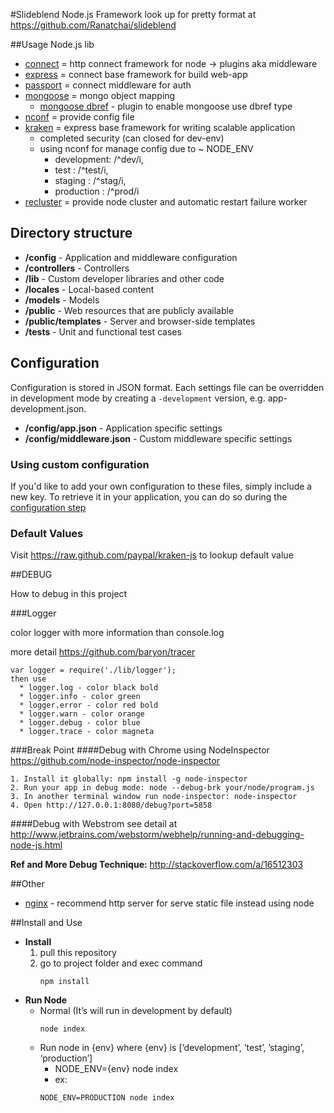 #Slideblend Node.js Framework
look up for pretty format at https://github.com/Ranatchai/slideblend

##Usage Node.js lib

   * [connect](https://github.com/senchalabs/connect) = http connect framework for node -> plugins aka middleware 
   * [express](http://expressjs.com/)  = connect base framework for build web-app
   * [passport](http://passportjs.org/) = connect middleware for auth
   * [mongoose](http://mongoosejs.com/) = mongo object mapping
      * [mongoose dbref](https://github.com/goulash1971/mongoose-dbref) - plugin to enable mongoose use dbref type
   * [nconf](https://github.com/flatiron/nconf) = provide config file
   * [kraken](http://krakenjs.com/) = express base framework for writing scalable application
      * completed security (can closed for dev-env)
      * using nconf for manage config due to ~ NODE_ENV
         * development: /^dev/i,
         * test       : /^test/i,
         * staging    : /^stag/i,
         * production : /^prod/i 
   * [recluster](https://github.com/doxout/recluster) = provide node cluster and automatic restart failure worker

## Directory structure
- **/config** - Application and middleware configuration
- **/controllers** - Controllers
- **/lib** - Custom developer libraries and other code
- **/locales** - Local-based content
- **/models** - Models
- **/public** - Web resources that are publicly available
- **/public/templates** - Server and browser-side templates
- **/tests** - Unit and functional test cases

## Configuration

Configuration is stored in JSON format. Each settings file can be overridden in development mode by creating a `-development` version, e.g. app-development.json.

- **/config/app.json** - Application specific settings
- **/config/middleware.json** - Custom middleware specific settings

### Using custom configuration
If you'd like to add your own configuration to these files, simply include a new key.
To retrieve it in your application, you can do so during the [configuration step](#application-life-cycle-middleware)

### Default Values
Visit https://raw.github.com/paypal/kraken-js to lookup default value

##DEBUG 

  How to debug in this project
  
###Logger
  
  color logger with more information than console.log
  
  more detail https://github.com/baryon/tracer
  ```
  var logger = require('./lib/logger');
  then use
    * logger.log - color black bold
    * logger.info - color green
    * logger.error - color red bold
    * logger.warn - color orange
    * logger.debug - color blue
    * logger.trace - color magneta
  ```

###Break Point
####Debug with Chrome using NodeInspector
https://github.com/node-inspector/node-inspector
```
1. Install it globally: npm install -g node-inspector
2. Run your app in debug mode: node --debug-brk your/node/program.js
3. In another terminal window run node-inspector: node-inspector
4. Open http://127.0.0.1:8080/debug?port=5858
```
####Debug with Webstrom
see detail at http://www.jetbrains.com/webstorm/webhelp/running-and-debugging-node-js.html

  __Ref and More Debug Technique:__ http://stackoverflow.com/a/16512303

##Other

   * [nginx](http://blog.argteam.com/coding/hardening-node-js-for-production-part-2-using-nginx-to-avoid-node-js-load/) - recommend http server for serve static file instead using node

##Install and Use

   * __Install__
        1.  pull this repository
        2.  go to project folder and exec command
            ``` 
            npm install
            ```
   * __Run Node__
      * Normal (It’s will run in development by default)
        ```          
        node index
        ```
      * Run node in {env} where {env} is [‘development’, ’test’, ’staging’, ‘production’]
         * NODE_ENV={env} node index 
         * ex: 
        ``` 
        NODE_ENV=PRODUCTION node index 
        ```
